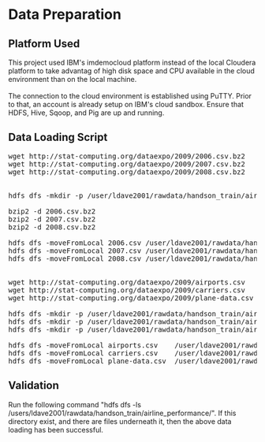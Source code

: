 # Data Preparation

## Platform Used
This project used IBM's imdemocloud platform instead of the local Cloudera platform to take advantag of high disk space and CPU available in the cloud environment than on the local machine.<br>
<br>
The connection to the cloud environment is established using PuTTY. Prior to that, an account is already setup on IBM's cloud sandbox. Ensure that HDFS, Hive, Sqoop, and Pig are up and running.

## Data Loading Script
<pre>
wget http://stat-computing.org/dataexpo/2009/2006.csv.bz2
wget http://stat-computing.org/dataexpo/2009/2007.csv.bz2
wget http://stat-computing.org/dataexpo/2009/2008.csv.bz2


hdfs dfs -mkdir -p /user/ldave2001/rawdata/handson_train/airline_performance/flights

bzip2 -d 2006.csv.bz2
bzip2 -d 2007.csv.bz2
bzip2 -d 2008.csv.bz2

hdfs dfs -moveFromLocal 2006.csv /user/ldave2001/rawdata/handson_train/airline_performance/flights
hdfs dfs -moveFromLocal 2007.csv /user/ldave2001/rawdata/handson_train/airline_performance/flights
hdfs dfs -moveFromLocal 2008.csv /user/ldave2001/rawdata/handson_train/airline_performance/flights


wget http://stat-computing.org/dataexpo/2009/airports.csv
wget http://stat-computing.org/dataexpo/2009/carriers.csv
wget http://stat-computing.org/dataexpo/2009/plane-data.csv

hdfs dfs -mkdir -p /user/ldave2001/rawdata/handson_train/airline_performance/airports
hdfs dfs -mkdir -p /user/ldave2001/rawdata/handson_train/airline_performance/carriers
hdfs dfs -mkdir -p /user/ldave2001/rawdata/handson_train/airline_performance/plane_data

hdfs dfs -moveFromLocal airports.csv    /user/ldave2001/rawdata/handson_train/airline_performance/airports
hdfs dfs -moveFromLocal carriers.csv    /user/ldave2001/rawdata/handson_train/airline_performance/carriers
hdfs dfs -moveFromLocal plane-data.csv  /user/ldave2001/rawdata/handson_train/airline_performance/plane_data
</pre>

## Validation
Run the following command "hdfs dfs -ls /users/ldave2001/rawdata/handson_train/airline_performance/". If this directory exist, and there are files underneath it, then the above data loading has been successful.
